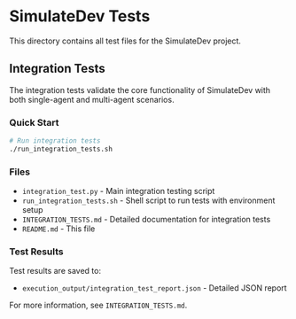 # SimulateDev Tests

This directory contains all test files for the SimulateDev project.

## Integration Tests

The integration tests validate the core functionality of SimulateDev with both single-agent and multi-agent scenarios.

### Quick Start

```bash
# Run integration tests
./run_integration_tests.sh
```

### Files

- `integration_test.py` - Main integration testing script
- `run_integration_tests.sh` - Shell script to run tests with environment setup
- `INTEGRATION_TESTS.md` - Detailed documentation for integration tests
- `README.md` - This file

### Test Results

Test results are saved to:
- `execution_output/integration_test_report.json` - Detailed JSON report

For more information, see `INTEGRATION_TESTS.md`. 